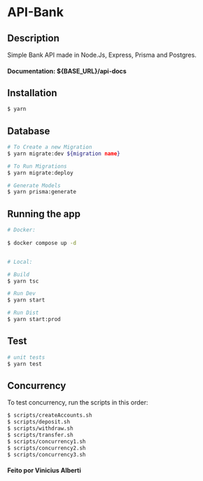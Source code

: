 # API-Bank

## Description

Simple Bank API made in Node.Js, Express, Prisma and Postgres.

#### Documentation: ${BASE_URL}/api-docs

## Installation

```bash
$ yarn
```

## Database

```bash
# To Create a new Migration
$ yarn migrate:dev ${migration name}

# To Run Migrations
$ yarn migrate:deploy

# Generate Models
$ yarn prisma:generate
```

## Running the app

```bash
# Docker:
 
$ docker compose up -d 


# Local:

# Build
$ yarn tsc

# Run Dev
$ yarn start

# Run Dist
$ yarn start:prod
```

## Test

```bash
# unit tests
$ yarn test
```

## Concurrency

To test concurrency, run the scripts in this order:

```bash
$ scripts/createAccounts.sh 
$ scripts/deposit.sh 
$ scripts/withdraw.sh 
$ scripts/transfer.sh 
$ scripts/concurrency1.sh 
$ scripts/concurrency2.sh 
$ scripts/concurrency3.sh 

```

####  Feito por <b>Vinicius Alberti</b> 